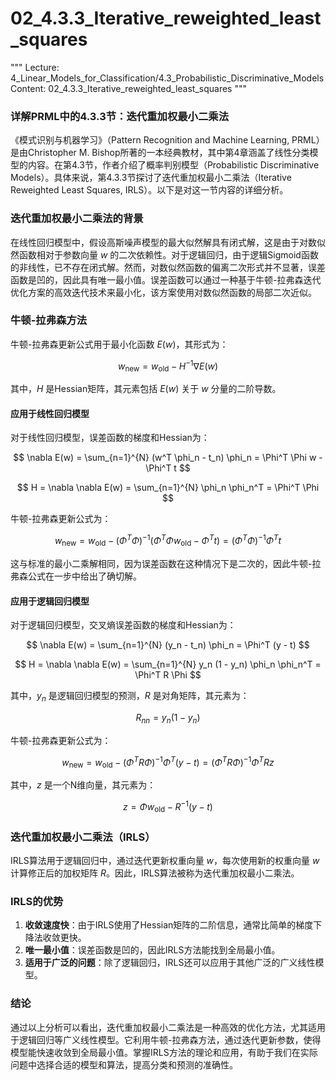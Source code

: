 # 02_4.3.3_Iterative_reweighted_least_squares

"""
Lecture: 4_Linear_Models_for_Classification/4.3_Probabilistic_Discriminative_Models
Content: 02_4.3.3_Iterative_reweighted_least_squares
"""

### 详解PRML中的4.3.3节：迭代重加权最小二乘法

《模式识别与机器学习》（Pattern Recognition and Machine Learning, PRML）是由Christopher M. Bishop所著的一本经典教材，其中第4章涵盖了线性分类模型的内容。在第4.3节，作者介绍了概率判别模型（Probabilistic Discriminative Models）。具体来说，第4.3.3节探讨了迭代重加权最小二乘法（Iterative Reweighted Least Squares, IRLS）。以下是对这一节内容的详细分析。

### 迭代重加权最小二乘法的背景

在线性回归模型中，假设高斯噪声模型的最大似然解具有闭式解，这是由于对数似然函数相对于参数向量 $w$ 的二次依赖性。对于逻辑回归，由于逻辑Sigmoid函数的非线性，已不存在闭式解。然而，对数似然函数的偏离二次形式并不显著，误差函数是凹的，因此具有唯一最小值。误差函数可以通过一种基于牛顿-拉弗森迭代优化方案的高效迭代技术来最小化，该方案使用对数似然函数的局部二次近似。

### 牛顿-拉弗森方法

牛顿-拉弗森更新公式用于最小化函数 $E(w)$，其形式为：

$$ w_{\text{new}} = w_{\text{old}} - H^{-1} \nabla E(w) $$

其中，$H$ 是Hessian矩阵，其元素包括 $E(w)$ 关于 $w$ 分量的二阶导数。

#### 应用于线性回归模型

对于线性回归模型，误差函数的梯度和Hessian为：

$$ \nabla E(w) = \sum_{n=1}^{N} (w^T \phi_n - t_n) \phi_n = \Phi^T \Phi w - \Phi^T t $$

$$ H = \nabla \nabla E(w) = \sum_{n=1}^{N} \phi_n \phi_n^T = \Phi^T \Phi $$

牛顿-拉弗森更新公式为：

$$ w_{\text{new}} = w_{\text{old}} - (\Phi^T \Phi)^{-1} (\Phi^T \Phi w_{\text{old}} - \Phi^T t) = (\Phi^T \Phi)^{-1} \Phi^T t $$

这与标准的最小二乘解相同，因为误差函数在这种情况下是二次的，因此牛顿-拉弗森公式在一步中给出了确切解。

#### 应用于逻辑回归模型

对于逻辑回归模型，交叉熵误差函数的梯度和Hessian为：

$$ \nabla E(w) = \sum_{n=1}^{N} (y_n - t_n) \phi_n = \Phi^T (y - t) $$

$$ H = \nabla \nabla E(w) = \sum_{n=1}^{N} y_n (1 - y_n) \phi_n \phi_n^T = \Phi^T R \Phi $$

其中，$y_n$ 是逻辑回归模型的预测，$R$ 是对角矩阵，其元素为：

$$ R_{nn} = y_n (1 - y_n) $$

牛顿-拉弗森更新公式为：

$$ w_{\text{new}} = w_{\text{old}} - (\Phi^T R \Phi)^{-1} \Phi^T (y - t) = (\Phi^T R \Phi)^{-1} \Phi^T R z $$

其中，$z$ 是一个N维向量，其元素为：

$$ z = \Phi w_{\text{old}} - R^{-1} (y - t) $$

### 迭代重加权最小二乘法（IRLS）

IRLS算法用于逻辑回归中，通过迭代更新权重向量 $w$，每次使用新的权重向量 $w$ 计算修正后的加权矩阵 $R$。因此，IRLS算法被称为迭代重加权最小二乘法。

### IRLS的优势

1. **收敛速度快**：由于IRLS使用了Hessian矩阵的二阶信息，通常比简单的梯度下降法收敛更快。
2. **唯一最小值**：误差函数是凹的，因此IRLS方法能找到全局最小值。
3. **适用于广泛的问题**：除了逻辑回归，IRLS还可以应用于其他广泛的广义线性模型。

### 结论

通过以上分析可以看出，迭代重加权最小二乘法是一种高效的优化方法，尤其适用于逻辑回归等广义线性模型。它利用牛顿-拉弗森方法，通过迭代更新参数，使得模型能快速收敛到全局最小值。掌握IRLS方法的理论和应用，有助于我们在实际问题中选择合适的模型和算法，提高分类和预测的准确性。